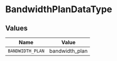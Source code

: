 # BandwidthPlanDataType


## Values

| Name             | Value            |
| ---------------- | ---------------- |
| `BANDWIDTH_PLAN` | bandwidth_plan   |